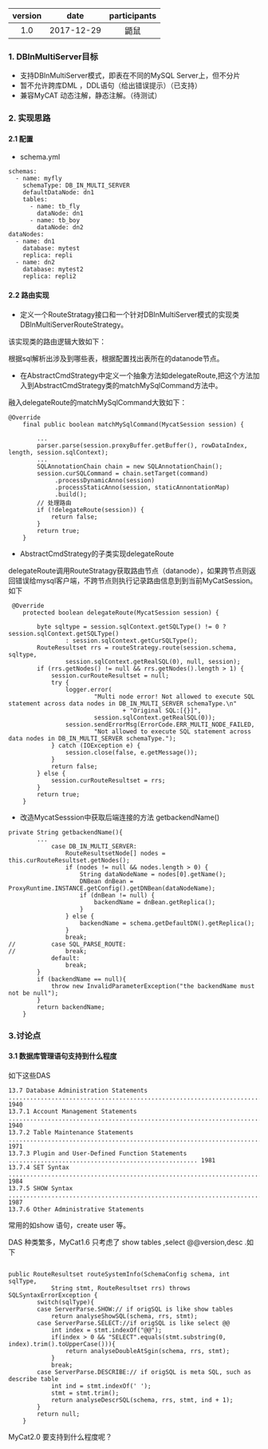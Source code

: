 | version | date | participants |
|:---------:|------|:--------------:|
| 1.0     | 2017-12-29 | 鼯鼠|

### 1. DBInMultiServer目标

* 支持DBInMultiServer模式，即表在不同的MySQL Server上，但不分片
* 暂不允许跨库DML ，DDL语句（给出错误提示）（已支持）
* 兼容MyCAT 动态注解，静态注解。（待测试）

### 2.  实现思路

#### 2.1 配置


* schema.yml

```
schemas:
  - name: myfly
    schemaType: DB_IN_MULTI_SERVER
    defaultDataNode: dn1
    tables:
      - name: tb_fly
        dataNode: dn1
      - name: tb_boy
        dataNode: dn2
dataNodes:
  - name: dn1
    database: mytest
    replica: repli
  - name: dn2
    database: mytest2
    replica: repli2
```


#### 2.2 路由实现

* 定义一个RouteStratagy接口和一个针对DBInMultiServer模式的实现类DBInMultiServerRouteStrategy。

该实现类的路由逻辑大致如下：

根据sql解析出涉及到哪些表，根据配置找出表所在的datanode节点。
	

* 在AbstractCmdStrategy中定义一个抽象方法如delegateRoute,把这个方法加入到AbstractCmdStrategy类的matchMySqlCommand方法中。

融入delegateRoute的matchMySqlCommand大致如下：

```
@Override
    final public boolean matchMySqlCommand(MycatSession session) {
		
		...		
		parser.parse(session.proxyBuffer.getBuffer(), rowDataIndex, length, session.sqlContext);
		...
		SQLAnnotationChain chain = new SQLAnnotationChain();
		session.curSQLCommand = chain.setTarget(command) 
			 .processDynamicAnno(session)
			 .processStaticAnno(session, staticAnnontationMap)
			 .build();
        // 处理路由
        if (!delegateRoute(session)) {
            return false;
        }
		return true;
	}
```

* AbstractCmdStrategy的子类实现delegateRoute

delegateRoute调用RouteStratagy获取路由节点（datanode），如果跨节点则返回错误给mysql客户端，不跨节点则执行记录路由信息到到当前MyCatSession。如下


```
 @Override
    protected boolean delegateRoute(MycatSession session) {

        byte sqltype = session.sqlContext.getSQLType() != 0 ? session.sqlContext.getSQLType()
                : session.sqlContext.getCurSQLType();
        RouteResultset rrs = routeStrategy.route(session.schema, sqltype,
                session.sqlContext.getRealSQL(0), null, session);
        if (rrs.getNodes() != null && rrs.getNodes().length > 1) {
            session.curRouteResultset = null;
            try {
                logger.error(
                        "Multi node error! Not allowed to execute SQL statement across data nodes in DB_IN_MULTI_SERVER schemaType.\n"
                                + "Original SQL:[{}]",
                        session.sqlContext.getRealSQL(0));
                session.sendErrorMsg(ErrorCode.ERR_MULTI_NODE_FAILED,
                        "Not allowed to execute SQL statement across data nodes in DB_IN_MULTI_SERVER schemaType.");
            } catch (IOException e) {
                session.close(false, e.getMessage());
            }
            return false;
        } else {
            session.curRouteResultset = rrs;
        }
        return true;
    }

```

* 改造MycatSesssion中获取后端连接的方法 getbackendName()

```
private String getbackendName(){
		...
			case DB_IN_MULTI_SERVER:
                RouteResultsetNode[] nodes = this.curRouteResultset.getNodes();
                if (nodes != null && nodes.length > 0) {
                    String dataNodeName = nodes[0].getName();
                    DNBean dnBean = ProxyRuntime.INSTANCE.getConfig().getDNBean(dataNodeName);
                    if (dnBean != null) {
                        backendName = dnBean.getReplica();
                    }
                } else {
                    backendName = schema.getDefaultDN().getReplica();
                }
				break;
//			case SQL_PARSE_ROUTE:
//				break;
			default:
				break;
		}
		if (backendName == null){
			throw new InvalidParameterException("the backendName must not be null");
		}
		return backendName;
	}
```

### 3.讨论点
#### 3.1 数据库管理语句支持到什么程度

如下这些DAS

```
13.7 Database Administration Statements ............................................................................. 194013.7.1 Account Management Statements ....................................................................... 194013.7.2 Table Maintenance Statements ........................................................................... 197113.7.3 Plugin and User-Defined Function Statements ..................................................... 198113.7.4 SET Syntax ....................................................................................................... 198413.7.5 SHOW Syntax ................................................................................................... 198713.7.6 Other Administrative Statements
```

常用的如show 语句，create user 等。

DAS 种类繁多，MyCat1.6 只考虑了 show tables ,select @@version,desc .如下

```

public RouteResultset routeSystemInfo(SchemaConfig schema, int sqlType,
			String stmt, RouteResultset rrs) throws SQLSyntaxErrorException {
		switch(sqlType){
		case ServerParse.SHOW:// if origSQL is like show tables
			return analyseShowSQL(schema, rrs, stmt);
		case ServerParse.SELECT://if origSQL is like select @@
			int index = stmt.indexOf("@@");
			if(index > 0 && "SELECT".equals(stmt.substring(0, index).trim().toUpperCase())){
				return analyseDoubleAtSgin(schema, rrs, stmt);
			}
			break;
		case ServerParse.DESCRIBE:// if origSQL is meta SQL, such as describe table
			int ind = stmt.indexOf(' ');
			stmt = stmt.trim();
			return analyseDescrSQL(schema, rrs, stmt, ind + 1);
		}
		return null;
	}
```

MyCat2.0 要支持到什么程度呢？